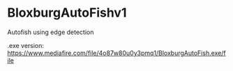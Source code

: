 # BloxburgAutoFishv1
Autofish using edge detection


.exe version:
https://www.mediafire.com/file/4o87w80u0y3pmq1/BloxburgAutoFish.exe/file
